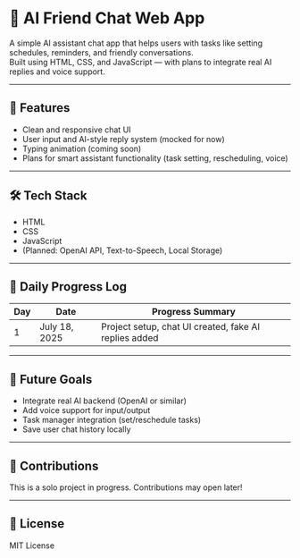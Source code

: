 # 🧠 AI Friend Chat Web App

A simple AI assistant chat app that helps users with tasks like setting schedules, reminders, and friendly conversations.  
Built using HTML, CSS, and JavaScript — with plans to integrate real AI replies and voice support.

---

## 🚀 Features

- Clean and responsive chat UI
- User input and AI-style reply system (mocked for now)
- Typing animation (coming soon)
- Plans for smart assistant functionality (task setting, rescheduling, voice)

---

## 🛠 Tech Stack

- HTML  
- CSS  
- JavaScript  
- (Planned: OpenAI API, Text-to-Speech, Local Storage)

---

## 📅 Daily Progress Log

| Day | Date          | Progress Summary                                      |
|-----|---------------|-------------------------------------------------------|
| 1   | July 18, 2025 | Project setup, chat UI created, fake AI replies added |

---

## 📌 Future Goals

- Integrate real AI backend (OpenAI or similar)
- Add voice support for input/output
- Task manager integration (set/reschedule tasks)
- Save user chat history locally

---

## 🤝 Contributions

This is a solo project in progress. Contributions may open later!

---

## 📄 License

MIT License
